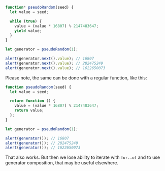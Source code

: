 ```js run demo
function* pseudoRandom(seed) {
  let value = seed;

  while (true) {
    value = (value * 16807) % 2147483647;
    yield value;
  }
}

let generator = pseudoRandom(1);

alert(generator.next().value); // 16807
alert(generator.next().value); // 282475249
alert(generator.next().value); // 1622650073
```

Please note, the same can be done with a regular function, like this:

```js run
function pseudoRandom(seed) {
  let value = seed;

  return function () {
    value = (value * 16807) % 2147483647;
    return value;
  };
}

let generator = pseudoRandom(1);

alert(generator()); // 16807
alert(generator()); // 282475249
alert(generator()); // 1622650073
```

That also works. But then we lose ability to iterate with `for..of` and to use generator composition, that may be useful elsewhere.
